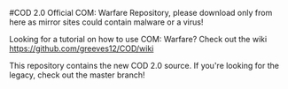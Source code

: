 #COD 2.0
Official COM: Warfare Repository, please download only from here as mirror sites could contain malware or a virus!

Looking for a tutorial on how to use COM: Warfare? Check out the wiki https://github.com/greeves12/COD/wiki

This repository contains the new COD 2.0 source. If you're looking for the legacy, check out the master branch!

